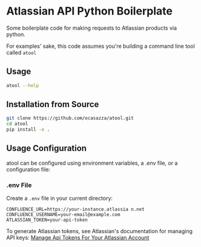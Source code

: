 # Atlassian API Python Boilerplate

Some boilerplate code for making requests to Atlassian products via python. 

For examples' sake, this code assumes you're building a command line tool called `atool`

## Usage

```sh
atool --help
```

## Installation from Source

```sh
git clone https://github.com/ocasazza/atool.git
cd atool
pip install -e .
```

## Usage Configuration

atool can be configured using environment variables, a .env file, or a configuration file:

### .env File

Create a `.env` file in your current directory:

```
CONFLUENCE_URL=https://your-instance.atlassia n.net
CONFLUENCE_USERNAME=your-email@example.com
ATLASSIAN_TOKEN=your-api-token
```

To generate Atlassian tokens, see Atlassian's documentation for managing API keys: [Manage Api Tokens For Your Atlassian Account](https://support.atlassian.com/atlassian-account/docs/manage-api-tokens-for-your-atlassian-account/)
